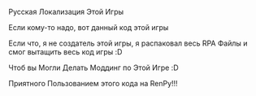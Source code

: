 Русская Локализация Этой Игры

Если кому-то надо, вот данный код этой игры 

Если что, я не создатель этой игры, я распаковал весь RPA Файлы и смог вытащить весь код игры :D 

Чтоб вы Могли Делать Моддинг по Этой Игре :D

Приятного Пользованием этого кода на RenPy!!! 
